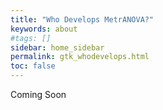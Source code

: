 ```yaml
---
title: "Who Develops MetrANOVA?"
keywords: about
#tags: []
sidebar: home_sidebar
permalink: gtk_whodevelops.html
toc: false
---
```


Coming Soon

<!-- TODO: Write this -->
